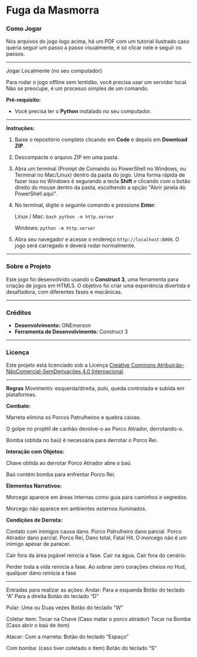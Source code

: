 # Fuga da Masmorra

### Como Jogar
Nos arquivos do jogo logo acima, há um PDF com um tutorial ilustrado caso queria seguir um passo a passo visualmente, é só clicar nele e seguir os passos.

---

Jogar Localmente (no seu computador)

Para rodar o jogo offline sem lentidão, você precisa usar um servidor local. Não se preocupe, é um processo simples de um comando.

**Pré-requisito:**
* Você precisa ter o **Python** instalado no seu computador.

---

**Instruções:**
1.  Baixe o repositório completo clicando em **Code** e depois em **Download ZIP**.
2.  Descompacte o arquivo ZIP em uma pasta.
3.  Abra um terminal (Prompt de Comando ou PowerShell no Windows, ou Terminal no Mac/Linux) dentro da pasta do jogo.
    Uma forma rápida de fazer isso no Windows é segurando a tecla **Shift** e clicando com o botão direito do mouse dentro da pasta, escolhendo a opção "Abrir janela do PowerShell aqui".
4.  No terminal, digite o seguinte comando e pressione **Enter**:

     Linux / Mac:
        ```bash
        python -m http.server
        ```

    Windows: ```python -m http.server```

5.  Abra seu navegador e acesse o endereço `http://localhost:8000`. O jogo será carregado e deverá rodar normalmente.

---

### Sobre o Projeto

Este jogo foi desenvolvido usando o **Construct 3**, uma ferramenta para criação de jogos em HTML5. O objetivo foi criar uma experiência divertida e desafiadora, com diferentes fases e mecânicas.

---

### Créditos

* **Desenvolvimento:** ONEmerson
* **Ferramenta de Desenvolvimento:** Construct 3

---

### Licença

Este projeto está licenciado sob a Licença [Creative Commons Atribuição-NãoComercial-SemDerivações 4.0 Internacional](https://creativecommons.org/licenses/by-nc-nd/4.0/deed.pt).

---

**Regras**
Movimento: esquerda/direita, pulo, queda controlada e subida em plataformas.


**Combate:**

Marreta elimina os Porcos Patrulheiros e quebra caixas.

O golpe no projétil de canhão devolve-o ao Porco Atirador, derrotando-o.

Bomba (obtida no baú) é necessária para derrotar o Porco Rei.

**Interação com Objetos:**

Chave obtida ao derrotar Porco Atirador abre o baú.

Baú contém bomba para enfrentar Porco Rei.

**Elementos Narrativos:**

Morcego aparece em áreas internas como guia para caminhos e segredos.

Morcego não aparece em ambientes externos iluminados.

**Condições de Derrota:**

Contato com inimigos causa dano.
Porco Patrulheiro dano parcial.
Porco Atirador dano parcial.
Porco Rei, Dano total, Fatal Hit.
O morcego não é um inimigo apesar de parecer.

Cair fora da área jogável reinicia a fase.
Cair na água.
Cair fora do cenário.

Perder toda a vida reinicia a fase.
Ao sobrar zero corações cheios no Hud, qualquer dano reinicia a fase

---

Entradas para realizar as ações:
Andar: 
Para a esquerda
    Botão do teclado “A”
Para a direita
    Botão do teclado “D”

Pular: 
    Uma ou Duas vezes
    Botão do teclado “W”

Coletar item:
    Tocar na Chave (Caso matar o porco atirador)
    Tocar na Bomba (Caso abrir o baú de item)


Atacar: 
    Com a marreta:
    Botão do teclado “Espaço”

Com bomba: (caso tiver coletado o item)
    Botão do teclado “S”
